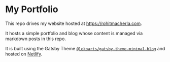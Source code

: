 # My Portfolio

This repo drives my website hosted at https://rohitmacherla.com. 

It hosts a simple portfolio and blog whose content is managed via markdown posts in this repo.

It is built using the Gatsby Theme [`@lekoarts/gatsby-theme-minimal-blog`](https://github.com/LekoArts/gatsby-themes/tree/master/themes/gatsby-theme-minimal-blog) and hosted on [Netlify](https://netlify.com).
